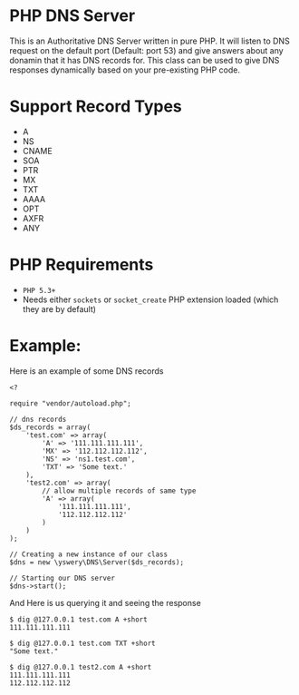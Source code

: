 PHP DNS Server
==============

This is an Authoritative DNS Server written in pure PHP.
It will listen to DNS request on the default port (Default: port 53) and give answers about any donamin that it has DNS records for.
This class can be used to give DNS responses dynamically based on your pre-existing PHP code.

Support Record Types
====================

* A
* NS
* CNAME
* SOA
* PTR
* MX
* TXT
* AAAA
* OPT
* AXFR
* ANY

PHP Requirements
================

* `PHP 5.3+`
* Needs either `sockets` or `socket_create` PHP extension loaded (which they are by default)

Example:
========
Here is an example of some DNS records
```
<?

require "vendor/autoload.php";

// dns records
$ds_records = array(
    'test.com' => array(
        'A' => '111.111.111.111',
        'MX' => '112.112.112.112',
        'NS' => 'ns1.test.com',
        'TXT' => 'Some text.'
    ),
    'test2.com' => array(
        // allow multiple records of same type
        'A' => array(
            '111.111.111.111',
            '112.112.112.112'
        )
    )
);

// Creating a new instance of our class
$dns = new \yswery\DNS\Server($ds_records);

// Starting our DNS server
$dns->start();
```

And Here is us querying it and seeing the response
```
$ dig @127.0.0.1 test.com A +short
111.111.111.111

$ dig @127.0.0.1 test.com TXT +short
"Some text."

$ dig @127.0.0.1 test2.com A +short
111.111.111.111
112.112.112.112
```

